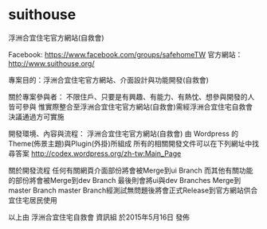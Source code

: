 # suithouse

浮洲合宜住宅官方網站(自救會)

Facebook: https://www.facebook.com/groups/safehomeTW
官方網站：  http://www.suithouse.org/


專案目的：浮洲合宜住宅官方網站、介面設計與功能開發(自救會)

關於專案參與者：
不限住戶、只要是有興趣、有能力、有熱忱、想參與開發的人皆可參與
惟實際整合至浮洲合宜住宅官方網站(自救會)需經浮洲合宜住宅自救會決議通過方可實施


開發環境、內容與流程：
浮洲合宜住宅官方網站(自救會) 由 Wordpress 的Theme(佈景主題)與Plugin(外掛)所組成
所有的相關開發文件可以在下列網址中找尋答案
http://codex.wordpress.org/zh-tw:Main_Page

關於開發流程
任何有關網頁介面部份將會被Merge到ui Branch
而其他有關功能的部份將會被Merge到dev Branch
最後則會將ui與dev Branches Merge到master Branch
master Branch經測試無問題後將會正式Release到官方網站供合宜住宅居民使用


以上由 浮洲合宜住宅自救會 資訊組 於2015年5月16日 發佈
